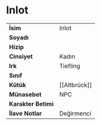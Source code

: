 # Inlot   
|  |  |  
|---|---|  
| **İsim** | Inlot|  
| **Soyadı** | |  
| **Hizip** | |  
| **Cinsiyet** | Kadın|  
| **Irk** | Tiefling|  
| **Sınıf** | |  
| **Kütük** | [[Altbrück]]|  
| **Münasebet** | NPC|  
| **Karakter Betimi** | |  
| **İlave Notlar** | Değirmenci|  
